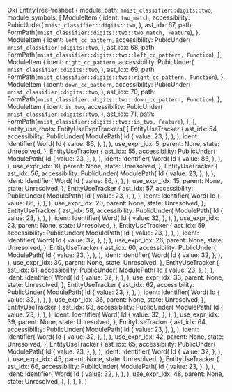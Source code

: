 Ok(
    EntityTreePresheet {
        module_path: `mnist_classifier::digits::two`,
        module_symbols: [
            ModuleItem {
                ident: `two_match`,
                accessibility: PubicUnder(
                    `mnist_classifier::digits::two`,
                ),
                ast_idx: 67,
                path: FormPath(`mnist_classifier::digits::two::two_match, Feature`),
            },
            ModuleItem {
                ident: `left_cc_pattern`,
                accessibility: PubicUnder(
                    `mnist_classifier::digits::two`,
                ),
                ast_idx: 68,
                path: FormPath(`mnist_classifier::digits::two::left_cc_pattern, Function`),
            },
            ModuleItem {
                ident: `right_cc_pattern`,
                accessibility: PubicUnder(
                    `mnist_classifier::digits::two`,
                ),
                ast_idx: 69,
                path: FormPath(`mnist_classifier::digits::two::right_cc_pattern, Function`),
            },
            ModuleItem {
                ident: `down_cc_pattern`,
                accessibility: PubicUnder(
                    `mnist_classifier::digits::two`,
                ),
                ast_idx: 70,
                path: FormPath(`mnist_classifier::digits::two::down_cc_pattern, Function`),
            },
            ModuleItem {
                ident: `is_two`,
                accessibility: PubicUnder(
                    `mnist_classifier::digits::two`,
                ),
                ast_idx: 71,
                path: FormPath(`mnist_classifier::digits::two::is_two, Feature`),
            },
        ],
        entity_use_roots: EntityUseExprTrackers(
            [
                EntityUseTracker {
                    ast_idx: 54,
                    accessibility: PublicUnder(
                        ModulePath(
                            Id {
                                value: 23,
                            },
                        ),
                    ),
                    ident: Identifier(
                        Word(
                            Id {
                                value: 86,
                            },
                        ),
                    ),
                    use_expr_idx: 5,
                    parent: None,
                    state: Unresolved,
                },
                EntityUseTracker {
                    ast_idx: 55,
                    accessibility: PublicUnder(
                        ModulePath(
                            Id {
                                value: 23,
                            },
                        ),
                    ),
                    ident: Identifier(
                        Word(
                            Id {
                                value: 86,
                            },
                        ),
                    ),
                    use_expr_idx: 10,
                    parent: None,
                    state: Unresolved,
                },
                EntityUseTracker {
                    ast_idx: 56,
                    accessibility: PublicUnder(
                        ModulePath(
                            Id {
                                value: 23,
                            },
                        ),
                    ),
                    ident: Identifier(
                        Word(
                            Id {
                                value: 86,
                            },
                        ),
                    ),
                    use_expr_idx: 15,
                    parent: None,
                    state: Unresolved,
                },
                EntityUseTracker {
                    ast_idx: 57,
                    accessibility: PublicUnder(
                        ModulePath(
                            Id {
                                value: 23,
                            },
                        ),
                    ),
                    ident: Identifier(
                        Word(
                            Id {
                                value: 86,
                            },
                        ),
                    ),
                    use_expr_idx: 20,
                    parent: None,
                    state: Unresolved,
                },
                EntityUseTracker {
                    ast_idx: 58,
                    accessibility: PublicUnder(
                        ModulePath(
                            Id {
                                value: 23,
                            },
                        ),
                    ),
                    ident: Identifier(
                        Word(
                            Id {
                                value: 32,
                            },
                        ),
                    ),
                    use_expr_idx: 23,
                    parent: None,
                    state: Unresolved,
                },
                EntityUseTracker {
                    ast_idx: 59,
                    accessibility: PublicUnder(
                        ModulePath(
                            Id {
                                value: 23,
                            },
                        ),
                    ),
                    ident: Identifier(
                        Word(
                            Id {
                                value: 32,
                            },
                        ),
                    ),
                    use_expr_idx: 26,
                    parent: None,
                    state: Unresolved,
                },
                EntityUseTracker {
                    ast_idx: 60,
                    accessibility: PublicUnder(
                        ModulePath(
                            Id {
                                value: 23,
                            },
                        ),
                    ),
                    ident: Identifier(
                        Word(
                            Id {
                                value: 32,
                            },
                        ),
                    ),
                    use_expr_idx: 30,
                    parent: None,
                    state: Unresolved,
                },
                EntityUseTracker {
                    ast_idx: 61,
                    accessibility: PublicUnder(
                        ModulePath(
                            Id {
                                value: 23,
                            },
                        ),
                    ),
                    ident: Identifier(
                        Word(
                            Id {
                                value: 32,
                            },
                        ),
                    ),
                    use_expr_idx: 33,
                    parent: None,
                    state: Unresolved,
                },
                EntityUseTracker {
                    ast_idx: 62,
                    accessibility: PublicUnder(
                        ModulePath(
                            Id {
                                value: 23,
                            },
                        ),
                    ),
                    ident: Identifier(
                        Word(
                            Id {
                                value: 32,
                            },
                        ),
                    ),
                    use_expr_idx: 36,
                    parent: None,
                    state: Unresolved,
                },
                EntityUseTracker {
                    ast_idx: 63,
                    accessibility: PublicUnder(
                        ModulePath(
                            Id {
                                value: 23,
                            },
                        ),
                    ),
                    ident: Identifier(
                        Word(
                            Id {
                                value: 32,
                            },
                        ),
                    ),
                    use_expr_idx: 39,
                    parent: None,
                    state: Unresolved,
                },
                EntityUseTracker {
                    ast_idx: 64,
                    accessibility: PublicUnder(
                        ModulePath(
                            Id {
                                value: 23,
                            },
                        ),
                    ),
                    ident: Identifier(
                        Word(
                            Id {
                                value: 32,
                            },
                        ),
                    ),
                    use_expr_idx: 42,
                    parent: None,
                    state: Unresolved,
                },
                EntityUseTracker {
                    ast_idx: 65,
                    accessibility: PublicUnder(
                        ModulePath(
                            Id {
                                value: 23,
                            },
                        ),
                    ),
                    ident: Identifier(
                        Word(
                            Id {
                                value: 32,
                            },
                        ),
                    ),
                    use_expr_idx: 45,
                    parent: None,
                    state: Unresolved,
                },
                EntityUseTracker {
                    ast_idx: 66,
                    accessibility: PublicUnder(
                        ModulePath(
                            Id {
                                value: 23,
                            },
                        ),
                    ),
                    ident: Identifier(
                        Word(
                            Id {
                                value: 32,
                            },
                        ),
                    ),
                    use_expr_idx: 48,
                    parent: None,
                    state: Unresolved,
                },
            ],
        ),
    },
)